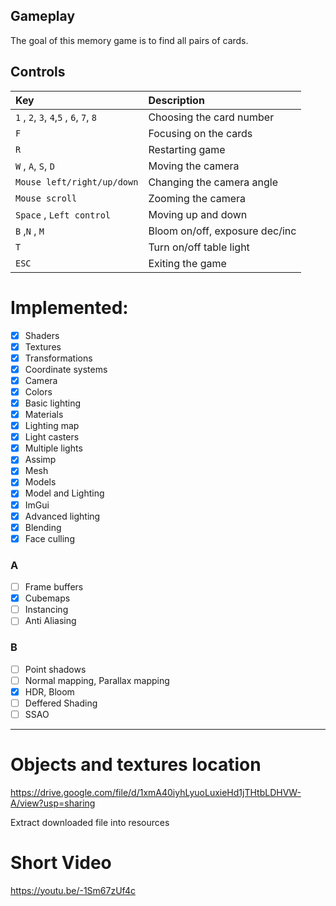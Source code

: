 
## Gameplay
The goal of this memory game is to find all pairs of cards.

## Controls
| Key                                                                     | Description                    |
|:------------------------------------------------------------------------|:-------------------------------|
| ```1``` , ```2```, ```3```, ```4```,```5``` , ```6```, ```7```, ```8``` | Choosing the card number       |
| ```F```                                                                 | Focusing on the cards          |
| ```R```                                                                 | Restarting game                |
| ```W``` , ```A```, ```S```, ```D```                                     | Moving the camera              |
| ```Mouse left/right/up/down```                                          | Changing the camera angle      |
| ```Mouse scroll```                                                      | Zooming the camera             |
| ```Space``` , ```Left control```                                        | Moving up and down             |
| ```B``` ,```N``` , ```M```                                              | Bloom on/off, exposure dec/inc |
| ```T```                                                                 | Turn on/off table light        |
| ```ESC```                                                               | Exiting the game               |

# Implemented:
- [x] Shaders
- [x] Textures
- [x] Transformations
- [x] Coordinate systems
- [x] Camera
- [x] Colors
- [x] Basic lighting
- [x] Materials
- [x] Lighting map
- [x] Light casters
- [x] Multiple lights
- [x] Assimp
- [x] Mesh
- [x] Models
- [x] Model and Lighting
- [x] ImGui
- [x] Advanced lighting
- [x] Blending
- [x] Face culling

### A
- [ ] Frame buffers
- [x] Cubemaps
- [ ] Instancing
- [ ] Anti Aliasing

### B
- [ ] Point shadows
- [ ] Normal mapping, Parallax mapping
- [x] HDR, Bloom
- [ ] Deffered Shading
- [ ] SSAO

----------------------------------
# Objects and textures location
https://drive.google.com/file/d/1xmA40iyhLyuoLuxieHd1jTHtbLDHVW-A/view?usp=sharing

Extract downloaded file into resources
# Short Video
https://youtu.be/-1Sm67zUf4c